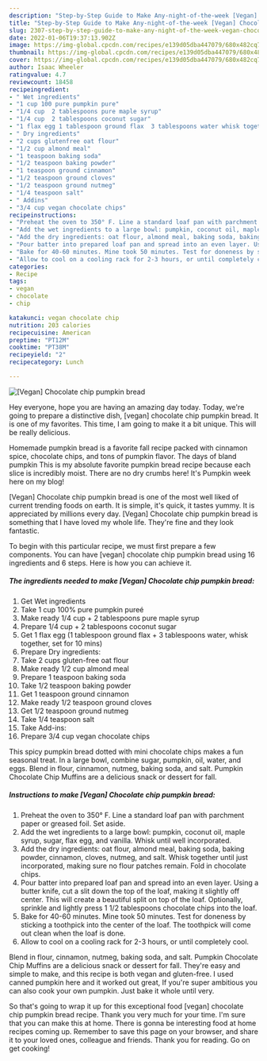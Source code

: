 ```yaml
---
description: "Step-by-Step Guide to Make Any-night-of-the-week [Vegan] Chocolate chip pumpkin bread"
title: "Step-by-Step Guide to Make Any-night-of-the-week [Vegan] Chocolate chip pumpkin bread"
slug: 2307-step-by-step-guide-to-make-any-night-of-the-week-vegan-chocolate-chip-pumpkin-bread
date: 2022-01-06T19:37:13.902Z
image: https://img-global.cpcdn.com/recipes/e139d05dba447079/680x482cq70/vegan-chocolate-chip-pumpkin-bread-recipe-main-photo.jpg
thumbnail: https://img-global.cpcdn.com/recipes/e139d05dba447079/680x482cq70/vegan-chocolate-chip-pumpkin-bread-recipe-main-photo.jpg
cover: https://img-global.cpcdn.com/recipes/e139d05dba447079/680x482cq70/vegan-chocolate-chip-pumpkin-bread-recipe-main-photo.jpg
author: Isaac Wheeler
ratingvalue: 4.7
reviewcount: 18458
recipeingredient:
- " Wet ingredients"
- "1 cup 100 pure pumpkin pure"
- "1/4 cup  2 tablespoons pure maple syrup"
- "1/4 cup  2 tablespoons coconut sugar"
- "1 flax egg 1 tablespoon ground flax  3 tablespoons water whisk together set for 10 mins"
- " Dry ingredients"
- "2 cups glutenfree oat flour"
- "1/2 cup almond meal"
- "1 teaspoon baking soda"
- "1/2 teaspoon baking powder"
- "1 teaspoon ground cinnamon"
- "1/2 teaspoon ground cloves"
- "1/2 teaspoon ground nutmeg"
- "1/4 teaspoon salt"
- " Addins"
- "3/4 cup vegan chocolate chips"
recipeinstructions:
- "Preheat the oven to 350° F. Line a standard loaf pan with parchment paper or greased foil. Set aside."
- "Add the wet ingredients to a large bowl: pumpkin, coconut oil, maple syrup, sugar, flax egg, and vanilla. Whisk until well incorporated."
- "Add the dry ingredients: oat flour, almond meal, baking soda, baking powder, cinnamon, cloves, nutmeg, and salt. Whisk together until just incorporated, making sure no flour patches remain. Fold in chocolate chips."
- "Pour batter into prepared loaf pan and spread into an even layer. Using a butter knife, cut a slit down the top of the loaf, making it slightly off center. This will create a beautiful split on top of the loaf. Optionally, sprinkle and lightly press 1 1/2 tablespoons chocolate chips into the loaf."
- "Bake for 40-60 minutes. Mine took 50 minutes. Test for doneness by sticking a toothpick into the center of the loaf. The toothpick will come out clean when the loaf is done."
- "Allow to cool on a cooling rack for 2-3 hours, or until completely cool."
categories:
- Recipe
tags:
- vegan
- chocolate
- chip

katakunci: vegan chocolate chip 
nutrition: 203 calories
recipecuisine: American
preptime: "PT12M"
cooktime: "PT38M"
recipeyield: "2"
recipecategory: Lunch

---
```



![[Vegan] Chocolate chip pumpkin bread](https://img-global.cpcdn.com/recipes/e139d05dba447079/680x482cq70/vegan-chocolate-chip-pumpkin-bread-recipe-main-photo.jpg)

Hey everyone, hope you are having an amazing day today. Today, we're going to prepare a distinctive dish, [vegan] chocolate chip pumpkin bread. It is one of my favorites. This time, I am going to make it a bit unique. This will be really delicious.

Homemade pumpkin bread is a favorite fall recipe packed with cinnamon spice, chocolate chips, and tons of pumpkin flavor. The days of bland pumpkin This is my absolute favorite pumpkin bread recipe because each slice is incredibly moist. There are no dry crumbs here! It's Pumpkin week here on my blog!

[Vegan] Chocolate chip pumpkin bread is one of the most well liked of current trending foods on earth. It is simple, it's quick, it tastes yummy. It is appreciated by millions every day. [Vegan] Chocolate chip pumpkin bread is something that I have loved my whole life. They're fine and they look fantastic.


To begin with this particular recipe, we must first prepare a few components. You can have [vegan] chocolate chip pumpkin bread using 16 ingredients and 6 steps. Here is how you can achieve it.

<!--inarticleads1-->

##### The ingredients needed to make [Vegan] Chocolate chip pumpkin bread:

1. Get  Wet ingredients
1. Take 1 cup 100% pure pumpkin pureé
1. Make ready 1/4 cup + 2 tablespoons pure maple syrup
1. Prepare 1/4 cup + 2 tablespoons coconut sugar
1. Get 1 flax egg (1 tablespoon ground flax + 3 tablespoons water, whisk together, set for 10 mins)
1. Prepare  Dry ingredients:
1. Take 2 cups gluten-free oat flour
1. Make ready 1/2 cup almond meal
1. Prepare 1 teaspoon baking soda
1. Take 1/2 teaspoon baking powder
1. Get 1 teaspoon ground cinnamon
1. Make ready 1/2 teaspoon ground cloves
1. Get 1/2 teaspoon ground nutmeg
1. Take 1/4 teaspoon salt
1. Take  Add-ins:
1. Prepare 3/4 cup vegan chocolate chips


This spicy pumpkin bread dotted with mini chocolate chips makes a fun seasonal treat. In a large bowl, combine sugar, pumpkin, oil, water, and eggs. Blend in flour, cinnamon, nutmeg, baking soda, and salt. Pumpkin Chocolate Chip Muffins are a delicious snack or dessert for fall. 

<!--inarticleads2-->

##### Instructions to make [Vegan] Chocolate chip pumpkin bread:

1. Preheat the oven to 350° F. Line a standard loaf pan with parchment paper or greased foil. Set aside.
1. Add the wet ingredients to a large bowl: pumpkin, coconut oil, maple syrup, sugar, flax egg, and vanilla. Whisk until well incorporated.
1. Add the dry ingredients: oat flour, almond meal, baking soda, baking powder, cinnamon, cloves, nutmeg, and salt. Whisk together until just incorporated, making sure no flour patches remain. Fold in chocolate chips.
1. Pour batter into prepared loaf pan and spread into an even layer. Using a butter knife, cut a slit down the top of the loaf, making it slightly off center. This will create a beautiful split on top of the loaf. Optionally, sprinkle and lightly press 1 1/2 tablespoons chocolate chips into the loaf.
1. Bake for 40-60 minutes. Mine took 50 minutes. Test for doneness by sticking a toothpick into the center of the loaf. The toothpick will come out clean when the loaf is done.
1. Allow to cool on a cooling rack for 2-3 hours, or until completely cool.


Blend in flour, cinnamon, nutmeg, baking soda, and salt. Pumpkin Chocolate Chip Muffins are a delicious snack or dessert for fall. They're easy and simple to make, and this recipe is both vegan and gluten-free. I used canned pumpkin here and it worked out great, If you're super ambitious you can also cook your own pumpkin. Just bake it whole until very. 

So that's going to wrap it up for this exceptional food [vegan] chocolate chip pumpkin bread recipe. Thank you very much for your time. I'm sure that you can make this at home. There is gonna be interesting food at home recipes coming up. Remember to save this page on your browser, and share it to your loved ones, colleague and friends. Thank you for reading. Go on get cooking!
